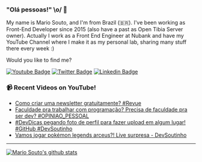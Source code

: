 ### "Olá pessoas!" \o/ 👋

My name is Mario Souto, and I'm from Brazil (🇧🇷). I've been working as Front-End Developer since 2015 (also have a past as Open Tibia Server owner). Actually I work as a Front End Engineer at Nubank and have my YouTube Channel where I make it as my personal lab, sharing many stuff there every week :)

Would you like to find me?

[![Youtube Badge](https://img.shields.io/badge/-Youtube-FF0000?style=flat-square&labelColor=FF0000&logo=youtube&logoColor=white&link=https://youtube.com/c/DevSoutinho)](https://youtube.com/c/DevSoutinho)
[![Twitter Badge](https://img.shields.io/badge/-Twitter-1ca0f1?style=flat-square&labelColor=1ca0f1&logo=twitter&logoColor=white&link=https://twitter.com/omariosouto)](https://twitter.com/omariosouto)
[![Linkedin Badge](https://img.shields.io/badge/-LinkedIn-blue?style=flat-square&logo=Linkedin&logoColor=white&link=https://www.linkedin.com/in/omariosouto)](https://www.linkedin.com/in/omariosouto)

### 📹 Recent Videos on YouTube!

<!-- YOUTUBE:START -->
- [Como criar uma newsletter gratuitamente? #Revue](https://www.youtube.com/watch?v=aFMAbikbSl0)
- [Faculdade pra trabalhar com programação? Precisa de faculdade pra ser dev? #OPINIAO_PESSOAL](https://www.youtube.com/watch?v=C_0hpYvH2AM)
- [#DevDicas pegando foto de perfil para fazer upload em algum lugar! #GitHub #DevSoutinho](https://www.youtube.com/watch?v=23rjjk9vVYc)
- [Vamos jogar pokémon legends arceus?! Live surpresa - DevSoutinho](https://www.youtube.com/watch?v=DN9fgVrZi8k)
<!-- YOUTUBE:END -->

____


[![Mario Souto's github stats](https://github-readme-stats.vercel.app/api?username=omariosouto&theme=dark&show_icons=true&count_private=true)](https://github.com/omariosouto)
